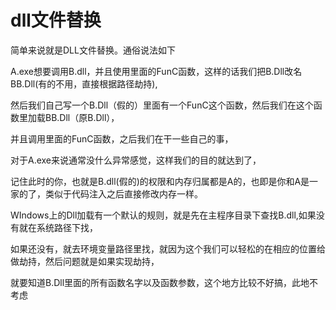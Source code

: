 # dll文件替换

简单来说就是DLL文件替换。通俗说法如下

A.exe想要调用B.dll，并且使用里面的FunC函数，这样的话我们把B.Dll改名BB.Dll(有的不用，直接根据路径劫持), 

然后我们自己写一个B.Dll（假的）里面有一个FunC这个函数，然后我们在这个函数里加载BB.Dll（原B.Dll），

并且调用里面的FunC函数，之后我们在干一些自己的事，

对于A.exe来说通常没什么异常感觉，这样我们的目的就达到了，

记住此时的你，也就是B.dll(假的)的权限和内存归属都是A的，也即是你和A是一家的了，类似于代码注入之后直接修改内存一样。

WIndows上的Dll加载有一个默认的规则，就是先在主程序目录下查找B.dll,如果没有就在系统路径下找，

如果还没有，就去环境变量路径里找，就因为这个我们可以轻松的在相应的位置给做劫持，然后问题就是如果实现劫持，

就要知道B.Dll里面的所有函数名字以及函数参数，这个地方比较不好搞，此地不考虑